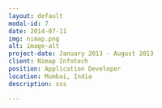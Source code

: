 ```yaml
---
layout: default
modal-id: 7
date: 2014-07-11
img: nimap.png
alt: image-alt
project-date: January 2013 - August 2013
client: Nimap Infotech
position: Application Developer
location: Mumbai, India
description: sss

---
```

